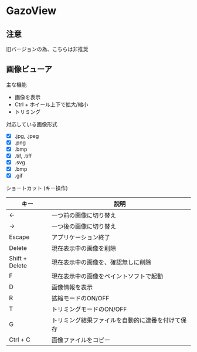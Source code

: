 # GazoView

## 注意

旧バージョンの為、こちらは非推奨

## 画像ビューア

主な機能

- 画像を表示
- Ctrl + ホイール上下で拡大/縮小
- トリミング

対応している画像形式

- [x] .jpg, .jpeg
- [x] .png
- [x] .bmp
- [x] .tif, .tiff
- [x] .svg
- [x] .bmp
- [x] .gif

ショートカット (キー操作)

| キー | 説明 |
| ---- | ---- |
| ←   | 一つ前の画像に切り替え |
| →   | 一つ後の画像に切り替え |
| Escape | アプリケーション終了 |
| Delete | 現在表示中の画像を削除 |
| Shift + Delete | 現在表示中の画像を、確認無しに削除 |
| F    | 現在表示中の画像をペイントソフトで起動 |
| D    | 画像情報を表示 |
| R    | 拡縮モードのON/OFF |
| T    | トリミングモードのON/OFF |
| G    | トリミング結果ファイルを自動的に連番を付けて保存 |
| Ctrl + C | 画像ファイルをコピー |

